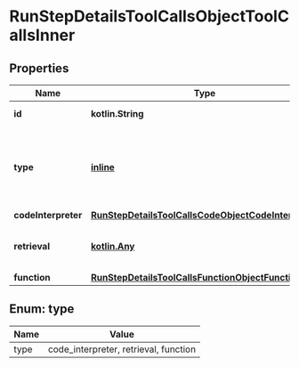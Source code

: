 
# RunStepDetailsToolCallsObjectToolCallsInner

## Properties
| Name | Type | Description | Notes |
| ------------ | ------------- | ------------- | ------------- |
| **id** | **kotlin.String** | The ID of the tool call object. |  |
| **type** | [**inline**](#Type) | The type of tool call. This is always going to be &#x60;code_interpreter&#x60; for this type of tool call. |  |
| **codeInterpreter** | [**RunStepDetailsToolCallsCodeObjectCodeInterpreter**](RunStepDetailsToolCallsCodeObjectCodeInterpreter.md) |  |  |
| **retrieval** | [**kotlin.Any**](.md) | For now, this is always going to be an empty object. |  |
| **function** | [**RunStepDetailsToolCallsFunctionObjectFunction**](RunStepDetailsToolCallsFunctionObjectFunction.md) |  |  |


<a id="Type"></a>
## Enum: type
| Name | Value |
| ---- | ----- |
| type | code_interpreter, retrieval, function |



